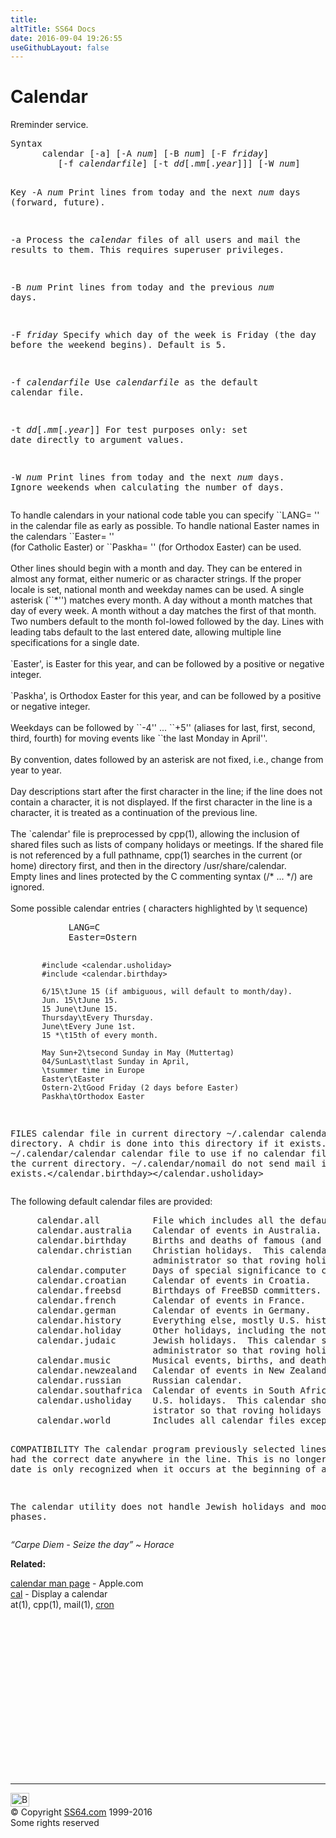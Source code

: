 ```yaml
---
title:
altTitle: SS64 Docs
date: 2016-09-04 19:26:55
useGithubLayout: false
---
```

<!-- #BeginLibraryItem "/Library/head_osx.lbi" --><!-- #EndLibraryItem --><h1>Calendar</h1> 
<p>Rreminder service. </p>
<pre>Syntax
      calendar [-a] [-A <i>num</i>] [-B <i>num</i>] [-F <i>friday</i>]
         [-f <i>calendarfile</i>] [-t <i>dd</i>[.<i>mm</i>[.<i>year</i>]]] [-W <i>num</i>]

Key
   -A <i>num</i>  Print lines from today and the next <i>num</i> days (forward, future).

   -a      Process the <i>calendar</i> files of all users and mail the results to them.
           This requires superuser privileges.

   -B <i>num</i>  Print lines from today and the previous <i>num</i> days.

   -F <i>friday</i>
             Specify which day of the week is Friday (the day before the weekend begins).
             Default is 5.

   -f <i>calendarfile</i>
             Use <i>calendarfile</i> as the default calendar file.

   -t <i>dd</i>[.<i>mm</i>[.<i>year</i>]]
             For test purposes only: set date directly to argument values.

   -W <i>num</i>  Print lines from today and the next <i>num</i> days.
           Ignore weekends when calculating the number of days.</pre>
<p>
  To handle calendars in your national code table you can specify ``LANG=
  <locale_name>
  '' in the calendar
  file as early as possible.  To handle national Easter names in the calendars ``Easter=
<national_name>''<br>
  (for Catholic Easter) or ``Paskha=
  <national_name>'' (for Orthodox Easter) can be used.<br>
  <br>
  Other lines should begin with a month and day.  They can be entered in almost any format, either
  numeric or as character strings.  If the proper locale is set, national month and weekday names can be
  used.  A single asterisk (``*'') matches every month.  A day without a month matches that day of every
  week.  A month without a day matches the first of that month.  Two numbers default to the month fol-lowed followed by the day.  Lines with leading tabs default to the last entered date, allowing multiple line
  specifications for a single date.<br>
  <br>
  `Easter', is Easter for this year, and can be followed by a positive or negative integer.<br>
  <br>
  `Paskha', is Orthodox Easter for this year, and can be followed by a positive or negative integer.<br>
  <br>
  Weekdays can be followed by ``-4'' ... ``+5'' (aliases for last, first, second, third, fourth) for moving events like ``the last Monday in April''.<br>
  <br>
  By convention, dates followed by an asterisk are not fixed, i.e., change from year to year.<br>
  <br>
  Day descriptions start after the first <tab> character in the line; if the line does not contain a  <tab> character, it is not displayed.  If the first character in the line is a <tab> character, it is
  treated as a continuation of the previous line.<br>
  <br>
  The `calendar' file is preprocessed by cpp(1), allowing the inclusion of shared files such as lists
  of company holidays or meetings.  If the shared file is not referenced by a full pathname, cpp(1)
  searches in the current (or home) directory first, and then in the directory /usr/share/calendar.<br>
  Empty lines and lines protected by the C commenting syntax (/* ... */) are ignored.<br>
  <br>
  Some possible calendar entries (<tab> characters highlighted by \t sequence)<br>
</tab></tab></tab></tab></national_name></national_name></locale_name></p>
<pre>           LANG=C
           Easter=Ostern

           #include <calendar.usholiday>
           #include <calendar.birthday>

           6/15\tJune 15 (if ambiguous, will default to month/day).
           Jun. 15\tJune 15.
           15 June\tJune 15.
           Thursday\tEvery Thursday.
           June\tEvery June 1st.
           15 *\t15th of every month.

           May Sun+2\tsecond Sunday in May (Muttertag)
           04/SunLast\tlast Sunday in April,
           \tsummer time in Europe
           Easter\tEaster
           Ostern-2\tGood Friday (2 days before Easter)
           Paskha\tOrthodox Easter


FILES
     calendar            file in current directory
     ~/.calendar         calendar HOME directory.  A chdir is done into this directory if it exists.
     ~/.calendar/calendar
                         calendar file to use if no calendar file exists in the current directory.
     ~/.calendar/nomail  do not send mail if this file exists.</calendar.birthday></calendar.usholiday></pre>
<p>  The following default calendar files are provided:<br>
</p>
<pre>     calendar.all          File which includes all the default files.
     calendar.australia    Calendar of events in Australia.
     calendar.birthday     Births and deaths of famous (and not-so-famous) people.
     calendar.christian    Christian holidays.  This calendar should be updated yearly by the local system
                           administrator so that roving holidays are set correctly for the current year.
     calendar.computer     Days of special significance to computer people.
     calendar.croatian     Calendar of events in Croatia.
     calendar.freebsd      Birthdays of FreeBSD committers.
     calendar.french       Calendar of events in France.
     calendar.german       Calendar of events in Germany.
     calendar.history      Everything else, mostly U.S. historical events.
     calendar.holiday      Other holidays, including the not-well-known, obscure, and really obscure.
     calendar.judaic       Jewish holidays.  This calendar should be updated yearly by the local system
                           administrator so that roving holidays are set correctly for the current year.
     calendar.music        Musical events, births, and deaths.  Strongly oriented toward rock 'n' roll.
     calendar.newzealand   Calendar of events in New Zealand.
     calendar.russian      Russian calendar.
     calendar.southafrica  Calendar of events in South Africa.
     calendar.usholiday    U.S. holidays.  This calendar should be updated yearly by the local system admin-istrator administrator
                           istrator so that roving holidays are set correctly for the current year.
     calendar.world        Includes all calendar files except for national files.

COMPATIBILITY
     The calendar program previously selected lines which had the correct date anywhere in the line.  This
     is no longer true, the date is only recognized when it occurs at the beginning of a line.

The calendar utility does not handle Jewish holidays and moon phases.</pre>
<p class="quote"><i>“Carpe Diem - Seize the day” ~ Horace </i></p>
<p><b>Related:</b></p>
<p><a href="https://developer.apple.com/legacy/library/documentation/Darwin/Reference/ManPages/man1/calendar.1.html">calendar man page</a> - Apple.com<br>
<a href="cal.html"> cal</a> - Display a calendar<br>
at(1), cpp(1), mail(1), <a href="cron.html">cron</a></p><!-- #BeginLibraryItem "/Library/foot_osx.lbi" --><p>
<!-- OSX300 -->
<ins class="adsbygoogle" style="display:inline-block;width:300px;height:250px" data-ad-client="ca-pub-6140977852749469" data-ad-slot="1823340303"></ins>
<script>
(adsbygoogle = window.adsbygoogle || []).push({});
</script></p>
<hr>
<div id="bl" class="footer"><a href="calendar.html#"><img src="../images/top.png" width="30" height="22" alt="Back to the Top"></a></div>
<div id="br" class="footer, tagline">© Copyright <a href="../index.html">SS64.com</a> 1999-2016<br>
Some rights reserved</div><!-- #EndLibraryItem -->
